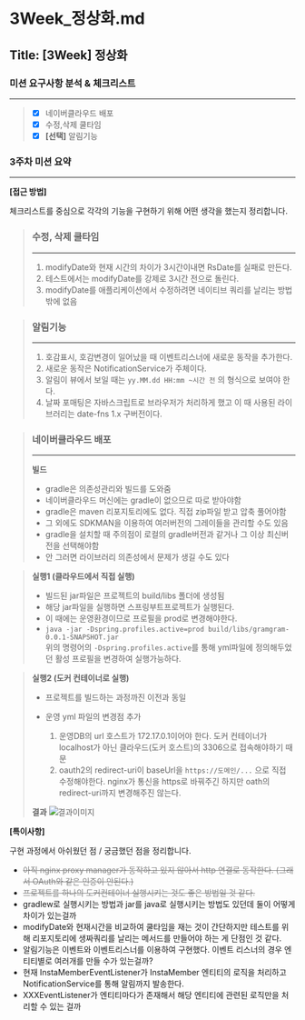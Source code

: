 # 3Week_정상화.md

## Title: [3Week] 정상화

### 미션 요구사항 분석 & 체크리스트

---
> - [x] 네이버클라우드 배포
> - [x] 수정,삭제 쿨타임
> - [x] **[선택]** 알림기능 

### 3주차 미션 요약

---

**[접근 방법]**

체크리스트를 중심으로 각각의 기능을 구현하기 위해 어떤 생각을 했는지 정리합니다.

>### 수정, 삭제 쿨타임
> ***
> 1. modifyDate와 현재 시간의 차이가 3시간이내면 RsDate를 실패로 만든다.
> 2. 테스트에서는 modifyDate를 강제로 3시간 전으로 돌린다.
> 3. modifyDate를 애플리케이션에서 수정하려면 네이티브 쿼리를 날리는 방법 밖에 없음


>### 알림기능
> ***
> 1. 호감표시, 호감변경이 일어났을 때 이벤트리스너에 새로운 동작을 추가한다.
> 2. 새로운 동작은 NotificationService가 주체이다.
> 3. 알림이 뷰에서 보일 때는 `yy.MM.dd HH:mm ~시간 전` 의 형식으로 보여야 한다.
> 4. 날짜 포매팅은 자바스크립트로 브라우저가 처리하게 했고 이 때 사용된 라이브러리는 date-fns 1.x 구버전이다.

> ### 네이버클라우드 배포
> ***
> **빌드**
> - gradle은 의존성관리와 빌드를 도와줌
> - 네이버클라우드 머신에는 gradle이 없으므로 따로 받아야함
> - gradle은 maven 리포지토리에도 없다. 직접 zip파일 받고 압축 풀어야함
> - 그 외에도 SDKMAN을 이용하여 여러버전의 그레이들을 관리할 수도 있음
> - gradle을 설치할 때 주의점이 로컬의 gradle버전과 같거나 그 이상 최신버전을 선택해야함
> - 안 그러면 라이브러리 의존성에서 문제가 생길 수도 있다 

> **실행1 (클라우드에서 직접 실행)**
> - 빌드된 jar파일은 프로젝트의 build/libs 폴더에 생성됨
> - 해당 jar파일을 실행하면 스프링부트프로젝트가 실행된다.
> - 이 때에는 운영환경이므로 프로필을 prod로 변경해야한다.
> - `java -jar -Dspring.profiles.active=prod build/libs/gramgram-0.0.1-SNAPSHOT.jar`
> <br/> 위의 명령어의 `-Dspring.profiles.active`를 통해 yml파일에 정의해두었던 활성 프로필을 변경하여 실행가능하다.
> 

> **실행2 (도커 컨테이너로 실행)**
> - 프로젝트를 빌드하는 과정까진 이전과 동일
> - 운영 yml 파일의 변경점 추가
>  
>   1. 운영DB의 url 호스트가 172.17.0.1이어야 한다. 도커 컨테이너가 localhost가 아닌 클라우드(도커 호스트)의 3306으로 접속해야하기 때문
>   2. oauth2의 redirect-uri이 baseUrl을 `https://도메인/...` 으로 직접 수정해야한다. nginx가 통신을 https로 바꿔주긴 하지만 oath의 redirect-uri까지 변경해주진 않는다. 
> 
> **결과**
> ![결과이미지](https://lh3.googleusercontent.com/OsjWzyWi1qb5yPK-49l5HgaLZDPFQU1AABW4Xmumu_LHbtaUSJSvw2MeuuoAF9uMKHHJiYxAZ-aIWTCRRwPeLL2fHe-SP7Qcude_XyKVI_B3016G1SkS5R84ysmKFq8Eg_IA5lFiPkxw9dcAr_bX9lJNWwV6q0u8n191IvRZxZFuryL1fPOdCrm04b6BqV3E69lV8Wch4A4zg1tpVDX91tSsWA-EjmM0SBaWI-eMo6i0rAEEXSAQfTl9bG_XAUp6Wf-v7DujapRb5gCdGZB7a6BFxOS2dHV7bnCxyXOaHv1RBya1vHEQixVtKErwOJc_MW0T48iWxHeA_3dTMfsFVARijOUZx2uXVEkyZ_2GKDBjNbgz9jmb0YORiDa2sn-SH0yLy_J4Nogx81pQJCjMFEu8jN2FYyX5VmeliNfEsaGmqo2aLrPQTLWO73UApdT-qdBo-snSWgxc66aBa92QiL7h48F7Km4PNfIMIhQ7ihl8MwuT3Hm-dYsEF9behg-VfyDNFjVa2vBXnMgMyH1oqoV24wf1jvIXnykbp7f4wxBWyIUzKH-AOxePa0EN078pdHPcDdARcgvDBkk6gIQvqzQoeMraIF-5RRU_qW-jA8Y313IP_MTdZwNGBdZyWUnXOJkv0AKDkjpf2UQryVE7tMQXZLVhjfZeDiqTB8H976cj23GTok2w-Z4Gj20-3w-rdFbSbkYrzAOj5fNawZnrcTyyUSU9RecMWXFtmynSlnrPLlfXmj-ZzikB4zpM1_-UFjlAe0un6YAhk0Ki2lcLxo2TT0LOOYvBBQa69983qXFPP0tSdxAX0ai_XfLVeVR-WvE2n-ogrUExzjlsTNDJNdLRPS0dnITLznbHbp5UyU0FEopDk3Ad4ZZeQFZaP5KnymsvsQ837T13WMw0yFLaQmhLMVpWoHg3AEGSBaxK2ifG-ATuGwC2AHddJ948R4fBa20MzOfVjBuqaTUxDJQ=w1202-h1536-s-no?authuser=0)

**[특이사항]**

구현 과정에서 아쉬웠던 점 / 궁금했던 점을 정리합니다.

- <span style="color:gray">~~아직 nginx proxy manager가 동작하고 있지 않아서 http 연결로 동작한다. (그래서 OAuth와 같은 인증이 안된다.)~~</span>
- <span style="color:gray">~~프로젝트를 하나의 도커컨테이너 실행시키는 것도 좋은 방법일 것 같다.~~</span>
- gradlew로 실행시키는 방법과 jar를 java로 실행시키는 방법도 있던데 둘이 어떻게 차이가 있는걸까
- modifyDate와 현재시간을 비교하여 쿨타임을 재는 것이 간단하지만 테스트를 위해 리포지토리에 생짜쿼리를 날리는 메서드를 만들어야 하는 게 단점인 것 같다.
- 알림기능은 이벤트와 이벤트리스너를 이용하여 구현했다. 이벤트 리스너의 경우 엔티티별로 여러개를 만들 수가 있는걸까?
- 현재 InstaMemberEventListener가  InstaMember 엔티티의 로직을 처리하고 NotificationService를 통해 알림까지 발송한다.
- XXXEventListener가 엔티티마다가 존재해서 해당 엔티티에 관련된 로직만을 처리할 수 있는 걸까